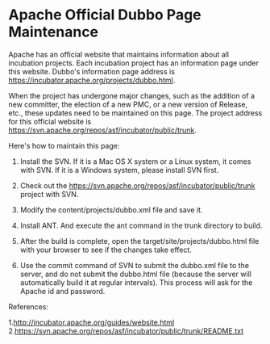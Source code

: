 # Apache Official Dubbo Page Maintenance

Apache has an official website that maintains information about all incubation projects. 
Each incubation project has an information page under this website. 
Dubbo's information page address is https://incubator.apache.org/projects/dubbo.html.

When the project has undergone major changes, such as the addition of a new committer, 
the election of a new PMC, or a new version of Release, etc., these updates need to be maintained on this page.
The project address for this official website is 
https://svn.apache.org/repos/asf/incubator/public/trunk.

Here's how to maintain this page:

1. Install the SVN. If it is a Mac OS X system or a Linux system, it comes with SVN. If it is a Windows system, 
please install SVN first.

2. Check out the https://svn.apache.org/repos/asf/incubator/public/trunk project with SVN.

3. Modify the content/projects/dubbo.xml file and save it.

4. Install ANT. And execute the ant command in the trunk directory to build.

5. After the build is complete, open the target/site/projects/dubbo.html file with your browser to see if the changes take effect.

6. Use the commit command of SVN to submit the dubbo.xml file to the server, and do not submit the dubbo.html file 
(because the server will automatically build it at regular intervals).
This process will ask for the Apache id and password.

References:

1.http://incubator.apache.org/guides/website.html
2.https://svn.apache.org/repos/asf/incubator/public/trunk/README.txt
